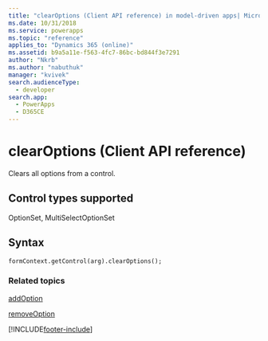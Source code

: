 ```yaml
---
title: "clearOptions (Client API reference) in model-driven apps| MicrosoftDocs"
ms.date: 10/31/2018
ms.service: powerapps
ms.topic: "reference"
applies_to: "Dynamics 365 (online)"
ms.assetid: b9a5a11e-f563-4fc7-86bc-bd844f3e7291
author: "Nkrb"
ms.author: "nabuthuk"
manager: "kvivek"
search.audienceType: 
  - developer
search.app: 
  - PowerApps
  - D365CE
---
```

# clearOptions (Client API reference)



Clears all options from a control. 

## Control types supported

OptionSet, MultiSelectOptionSet

## Syntax

`formContext.getControl(arg).clearOptions();`

### Related topics

[addOption](addOption.md)

[removeOption](removeOption.md) 




[!INCLUDE[footer-include](../../../../../includes/footer-banner.md)]